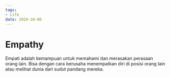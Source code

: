 ```yaml
---
tags:
- Life
date: 2024-10-06
---
```


# Empathy

Empati adalah kemampuan untuk memahami dan merasakan perasaan orang lain. Bisa dengan cara berusaha menempatkan diri di posisi orang lain atau melihat dunia dari sudut pandang mereka.
